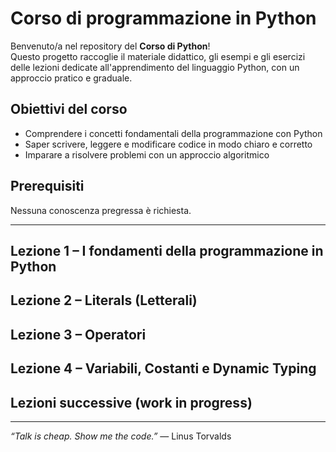 # Corso di programmazione in Python
Benvenuto/a nel repository del **Corso di Python**!  
Questo progetto raccoglie il materiale didattico, gli esempi e gli esercizi delle lezioni dedicate all'apprendimento del linguaggio Python, con un approccio pratico e graduale.

## Obiettivi del corso
- Comprendere i concetti fondamentali della programmazione con Python  
- Saper scrivere, leggere e modificare codice in modo chiaro e corretto  
- Imparare a risolvere problemi con un approccio algoritmico  

## Prerequisiti
Nessuna conoscenza pregressa è richiesta.

---

## Lezione 1 – I fondamenti della programmazione in Python
## Lezione 2 – Literals (Letterali)
## Lezione 3 – Operatori
## Lezione 4 – Variabili, Costanti e Dynamic Typing
## Lezioni successive (work in progress)

---
_“Talk is cheap. Show me the code.”_ — Linus Torvalds
